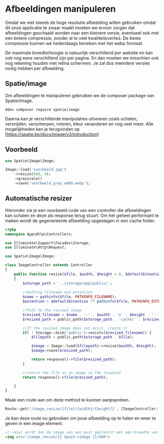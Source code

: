 # Afbeeldingen manipuleren

Omdat we niet steeds de hoge resolutie afbeelding willen gebruiken omdat dit onze applicatie te zwaar maakt moeten we ervoor zorgen dat afbeeldingen geschaald worden naar een kleinere versie, eventueel ook met een betere compressie, zonder al te veel kwaliteitsverlies. De beste compressie kunnen we hedendaags bereiken met het webp formaat.

De maximale breedte/hoogte is natuurlijk verschillend per website en kan ook nog eens verschillend zijn per pagina. En dan moeten we misschien ook nog rekening houden met retina schermen. Je zal dus meerdere versies nodig hebben per afbeelding.


## Spatie/image

Om afbeeldingen te manipuleren gebruiken we de composer package van Spatie/image.

```
ddev composer require spatie/image
```

Daarna kan je verschillende manipulaties uitvoeren zoals schalen, versnijden, verscherpen, roteren, kleur veranderen en nog veel meer. Alle mogelijkheden kan je terugvinden op [https://spatie.be/docs/image/v3/introduction]

## Voorbeeld

```php
use Spatie\Image\Image;

Image::load('voorbeeld.jpg')
    ->resize(800, 0);
    ->greyscale()
    ->save('voorbeeld_gray_w800.webp');
```

## Automatische resizer

Hieronder zie je een voorbeeld code van een controller die afbeeldingen kan schalen en deze als response terug stuurt. Om het geheel performant te maken wordt de gegenereerde afbeelding opgeslagen in een cache folder.

```php
<?php 
namespace App\Http\Controllers;

use Illuminate\Support\Facades\Storage;
use Illuminate\Http\Request;

use Spatie\Image\Image;

class ImageController extends Controller
{
    public function resize($file, $width, $height = 0, $defaultExtention = 'webp') 
    {
        $storage_path = '../storage/app/public/';
        
        //Getting filename and extention
        $name = pathinfo($file, PATHINFO_FILENAME);
        $extention = $defaultExtention ?? pathinfo($file, PATHINFO_EXTENSION);

        //Path to the resized image
        $resized_filename = $name . '-' . $width . 'x' . $height . '.' . $extention;
        $resized_path = public_path($storage_path . 'cache/' . $resized_filename);

        //If the resized image does not exist, create it
        if( ! Storage::disk('public')->exists($resized_filename)) {
            $filepath = public_path($storage_path . $file);

            $image = Image::load($filepath)->resize($width, $height);
            $image->save($resized_path);

            return response()->file($resized_path);
        }

        //return the file as an image in the response
        return response()->file($resized_path);

    }
}

```
Maak een route aan om deze method te kunnen aanpspreken.

```php
Route::get('/image_resize/{file}/{width}/{height?}', [ImageController::class, 'resize']);
```

Je kan deze route nu gebruiken om jouw afbeelding op te halen en weer te geven in een image element.

```html
<!--Hier wordt dan de image van een post geplaatst met een breedte van 400px -->
<img src="/image_resize/{{ $post->image }}/400">
```



